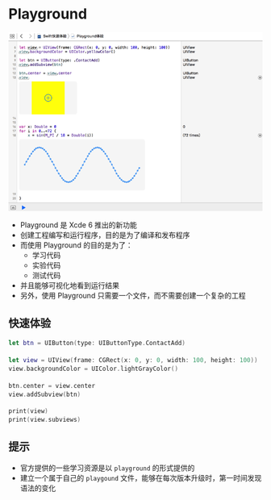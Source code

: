 # Playground

![](playground.png)

* Playground 是 Xcde 6 推出的新功能
* 创建工程编写和运行程序，目的是为了编译和发布程序
* 而使用 Playground 的目的是为了：
    * 学习代码
    * 实验代码
    * 测试代码
* 并且能够可视化地看到运行结果
* 另外，使用 Playground 只需要一个文件，而不需要创建一个复杂的工程

## 快速体验

```swift
let btn = UIButton(type: UIButtonType.ContactAdd)

let view = UIView(frame: CGRect(x: 0, y: 0, width: 100, height: 100))
view.backgroundColor = UIColor.lightGrayColor()

btn.center = view.center
view.addSubview(btn)

print(view)
print(view.subviews)
```

## 提示

* 官方提供的一些学习资源是以 `playground` 的形式提供的
* 建立一个属于自己的 `playgound` 文件，能够在每次版本升级时，第一时间发现语法的变化
